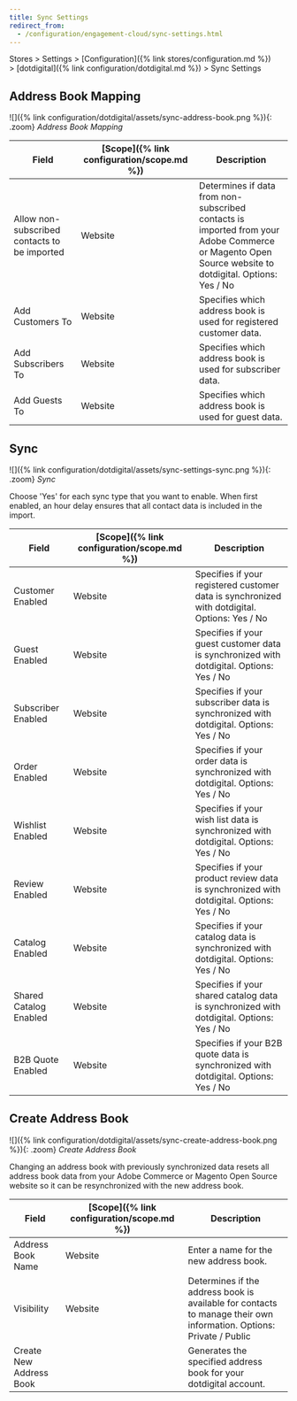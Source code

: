 ```yaml
---
title: Sync Settings
redirect_from:
  - /configuration/engagement-cloud/sync-settings.html
---
```


Stores > Settings > [Configuration]({% link stores/configuration.md %}) > [dotdigital]({% link configuration/dotdigital.md %}) > Sync Settings

## Address Book Mapping

![]({% link configuration/dotdigital/assets/sync-address-book.png %}){: .zoom}
_Address Book Mapping_

|Field|[Scope]({% link configuration/scope.md %})|Description|
|--- |--- |--- |
|Allow non-subscribed contacts to be imported|Website|Determines if data from non-subscribed contacts is imported from your Adobe Commerce or Magento Open Source website to dotdigital. Options:  Yes / No|
|Add Customers To|Website|Specifies which address book is used for registered customer data.|
|Add Subscribers To|Website|Specifies which address book is used for subscriber data.|
|Add Guests To|Website|Specifies which address book is used for guest data.|

## Sync

![]({% link configuration/dotdigital/assets/sync-settings-sync.png %}){: .zoom}
_Sync_

Choose 'Yes' for each sync type that you want to enable. When first enabled, an hour delay ensures that all contact data is included in the import.

|Field|[Scope]({% link configuration/scope.md %})|Description|
|--- |--- |--- |
|Customer Enabled|Website|Specifies if your registered customer data is synchronized with dotdigital. Options: Yes / No|
|Guest Enabled|Website|Specifies if your guest customer data is synchronized with dotdigital. Options: Yes / No|
|Subscriber Enabled|Website|Specifies if your subscriber data is synchronized with dotdigital. Options: Yes / No|
|Order Enabled|Website|Specifies if your order data is synchronized with dotdigital. Options: Yes / No|
|Wishlist Enabled|Website|Specifies if your wish list data is synchronized with dotdigital. Options: Yes / No|
|Review Enabled|Website|Specifies if your product review data is synchronized with dotdigital. Options: Yes / No|
|Catalog Enabled|Website|Specifies if your catalog data is synchronized with dotdigital. Options: Yes / No|
|<span class="b2b-only">Shared Catalog Enabled</span>|Website|Specifies if your shared catalog data is synchronized with dotdigital. Options: Yes / No|
|<span class="b2b-only">B2B Quote Enabled</span>|Website|Specifies if your B2B quote data is synchronized with dotdigital. Options: Yes / No|

## Create Address Book

![]({% link configuration/dotdigital/assets/sync-create-address-book.png %}){: .zoom}
_Create Address Book_

Changing an address book with previously synchronized data resets all address book data from your Adobe Commerce or Magento Open Source website so it can be resynchronized with the new address book.

|Field|[Scope]({% link configuration/scope.md %})|Description|
|--- |--- |--- |
|Address Book Name|Website|Enter a name for the new address book.|
|Visibility|Website|Determines if the address book is available for contacts to manage their own information. Options: Private / Public|
|<span class="btn">Create New Address Book</span>| |Generates the specified address book for your dotdigital account.|
